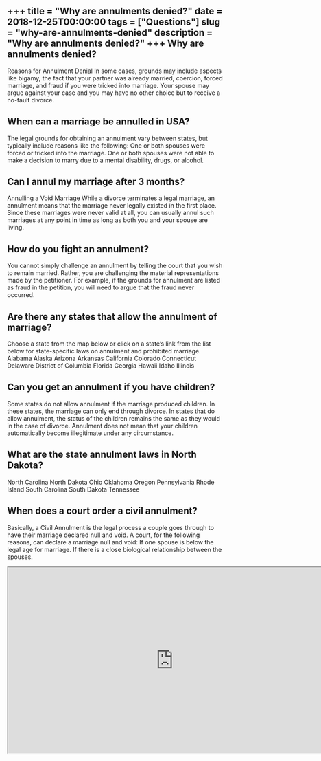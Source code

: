 +++
title = "Why are annulments denied?"
date = 2018-12-25T00:00:00
tags = ["Questions"]
slug = "why-are-annulments-denied"
description = "Why are annulments denied?"
+++
Why are annulments denied?
--------------------------

Reasons for Annulment Denial In some cases, grounds may include aspects like bigamy, the fact that your partner was already married, coercion, forced marriage, and fraud if you were tricked into marriage. Your spouse may argue against your case and you may have no other choice but to receive a no-fault divorce.

When can a marriage be annulled in USA?
---------------------------------------

The legal grounds for obtaining an annulment vary between states, but typically include reasons like the following: One or both spouses were forced or tricked into the marriage. One or both spouses were not able to make a decision to marry due to a mental disability, drugs, or alcohol.

Can I annul my marriage after 3 months?
---------------------------------------

Annulling a Void Marriage While a divorce terminates a legal marriage, an annulment means that the marriage never legally existed in the first place. Since these marriages were never valid at all, you can usually annul such marriages at any point in time as long as both you and your spouse are living.

How do you fight an annulment?
------------------------------

You cannot simply challenge an annulment by telling the court that you wish to remain married. Rather, you are challenging the material representations made by the petitioner. For example, if the grounds for annulment are listed as fraud in the petition, you will need to argue that the fraud never occurred.

Are there any states that allow the annulment of marriage?
----------------------------------------------------------

Choose a state from the map below or click on a state’s link from the list below for state-specific laws on annulment and prohibited marriage. Alabama Alaska Arizona Arkansas California Colorado Connecticut Delaware District of Columbia Florida Georgia Hawaii Idaho Illinois

Can you get an annulment if you have children?
----------------------------------------------

Some states do not allow annulment if the marriage produced children. In these states, the marriage can only end through divorce. In states that do allow annulment, the status of the children remains the same as they would in the case of divorce. Annulment does not mean that your children automatically become illegitimate under any circumstance.

What are the state annulment laws in North Dakota?
--------------------------------------------------

North Carolina North Dakota Ohio Oklahoma Oregon Pennsylvania Rhode Island South Carolina South Dakota Tennessee

When does a court order a civil annulment?
------------------------------------------

Basically, a Civil Annulment is the legal process a couple goes through to have their marriage declared null and void. A court, for the following reasons, can declare a marriage null and void: If one spouse is below the legal age for marriage. If there is a close biological relationship between the spouses.

<iframe allow="accelerometer; autoplay; clipboard-write; encrypted-media; gyroscope; picture-in-picture" allowfullscreen="" class="__youtube_prefs__  epyt-is-override  no-lazyload" data-no-lazy="1" data-origheight="433" data-origwidth="770" data-skipgform_ajax_framebjll="" height="433" id="_ytid_42277" loading="lazy" src="https://www.youtube.com/embed/TKslRnWjRj4?enablejsapi=1&autoplay=0&cc_load_policy=0&cc_lang_pref=&iv_load_policy=1&loop=0&modestbranding=0&rel=1&fs=1&playsinline=0&autohide=2&theme=dark&color=red&controls=1&" title="YouTube player" width="770"></iframe>